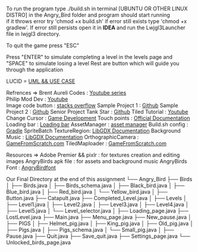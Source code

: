 To run the program type ./build.sh in terminal [UBUNTU OR OTHER LINUX DISTRO] in the Angry_Bird folder and program should start running  
if it throws error try 'chmod +x build.sh' if error still exists type 'chmod +x gradlew'. If error still persists open it in **IDEA** and run 
the Lwjgl3Launcher file in lwjgl3 directory. 

To quit the game press "ESC" 

Press "ENTER" to simulate completing a level in the levels page and "SPACE" to simulate losing a level 
Rest are button which will guide you through the application 

LUCID = [UML && USE CASE](https://lucid.app/lucidchart/9cdbd809-feea-4b26-8d30-dec170930028/edit?invitationId=inv_56c42be7-6ee3-4b18-adf8-8ea852fdbb99&page=0_0#) 

Refrences  =>   Brent Aureli Codes       : [Youtube series](https://www.youtube.com/watch?v=a8MPxzkwBwo&list=PLZm85UZQLd2SXQzsF-a0-pPF6IWDDdrXt)  
                Philip Mod Dev           : [Youtube](https://www.youtube.com/watch?v=9UWEz5kf8Rs)               
                Image code button        : [stacks overflow](https://stackoverflow.com/questions/55731889/how-to-make-imagebutton-look-pressed-in-libgdx )
                Sample Project 1         : [Github](https://github.com/libgdx/libgdx-demo-superjumper) 
                Sample Project 2         : [Github](https://github.com/LonamiWebs/Klooni1010)
                Senior Project Tank Star : [Github](https://github.com/DhvanilSheth/Tank-Stars-Game)
                Tiled Tutorial           : [Youtube](https://www.youtube.com/watch?v=IHmF_bRpOAE) 
                Change Cursor            : [Game Development](https://gamedev.stackexchange.com/questions/86509/how-can-i-change-the-appearance-of-the-mouse-cursor-in-libgdx)
                Touch points             : [Official Documentation](https://libgdx.com/wiki/graphics/2d/scene2d/scene2d)
                Loading bar              : [Loading bar](https://libgdx.com/wiki/graphics/2d/scene2d/scene2d)
                AssetManager             : [asset manager](https://libgdx.com/wiki/graphics/2d/scene2d/scene2d)
                Build.sh config          : [Gradle](https://docs.gradle.org/current/userguide/gradle_wrapper_basics.html)
                SpriteBatch TextureRegion: [LibGDX Documentation](https://libgdx.com/wiki/graphics/2d/spritebatch-textureregions-and-sprites)
                Background Music         : [LibGDX Documentation](https://libgdx.com/wiki/audio/streaming-music)
                OrthographicCamera       : [GameFromScratch.com](https://gamefromscratch.com/libgdx-tutorial-part-16-cameras/)
                TiledMaploader           : [GameFromScratch.com](https://gamefromscratch.com/libgdx-tutorial-11-tiled-maps-part-1-simple-orthogonal-maps/)

Resources =>    Adobe Premier && pixlr   : for textures creation and editing images
                AngryBirds apk file      : for assets and background music 
                AngryBirds Font          : [AngryBirdfont](https://www.dafont.com/angrybirds.font)

Our Final Directory at the end of this assignment
    └── Angry_Bird
    ├── Birds
    │    ├── Birds.java
    │    ├── Birds_schema.java
    │    ├── Black_bird.java
    │    ├── Blue_bird.java
    │    ├── Red_bird.java
    │    └── Yellow_bird.java
    │
    ├── Button.java
    ├── Catapult.java
    ├── Completed_Level.java
    │
    ├── Levels
    │    ├── Level1.java
    │    ├── Level2.java
    │    ├── Level3.java
    │    ├── Level4.java
    │    ├── Level5.java
    │    └── Level_selector.java
    │
    ├── Loading_page.java
    ├── LostLevel.java
    ├── Main.java
    ├── Menu_page.java
    ├── New_pause.java
    │
    ├── PIGS
    │    ├── Helmet_pig.java
    │    ├── King_pig.java
    │    ├── Old_pig.java
    │    ├── Pigs.java
    │    ├── Pigs_schema.java
    │    └── Small_pig.java
    │
    ├── Pause.java
    ├── Quit.java
    ├── Save_quit.java
    ├── Settings_page.java
    └── Unlocked_birds_page.java
